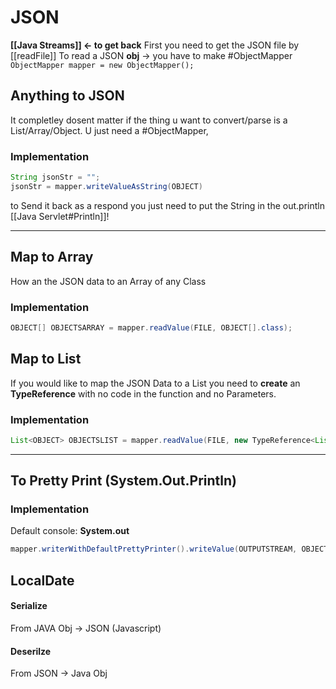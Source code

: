 # JSON
**[[Java Streams]] <- to get back**
First you need to get the JSON file by [[readFile]]
To read a JSON **obj** -> you have to make #ObjectMapper  `ObjectMapper mapper = new ObjectMapper();`

## Anything to JSON
It completley dosent matter if the thing u want to convert/parse is a List/Array/Object. U just need a #ObjectMapper, 
### Implementation

```java
String jsonStr = "";
jsonStr = mapper.writeValueAsString(OBJECT)
```
to Send it back as a respond you just need to put the String in the out.println [[Java Servlet#Println]]!

----
## Map to Array
How an the JSON data to an Array of any Class

### Implementation
```java
OBJECT[] OBJECTSARRAY = mapper.readValue(FILE, OBJECT[].class);
```

## Map to List
If you would like to map the JSON Data to a List you need to **create** an **TypeReference** with no code in the function and no Parameters.

### Implementation
```java
List<OBJECT> OBJECTSLIST = mapper.readValue(FILE, new TypeReference<List<OBJECT>>(){});
```

----
## To Pretty Print (System.Out.Println)

### Implementation
Default console: **System.out**
```java
mapper.writerWithDefaultPrettyPrinter().writeValue(OUTPUTSTREAM, OBJECTSLIST);
```


## LocalDate

#### Serialize
From JAVA Obj -> JSON (Javascript) 

#### Deserilze
From JSON -> Java Obj